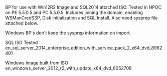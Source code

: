 BP for use with Win12R2 Image and SQL2014 attached ISO. Tested in HPOC on PE 5.5.0.5 and PC 5.5.0.5. Includes joining the domain, enabling WSManCredSSP, Disk initialization and SQL Install. Also need sysprep file attached below.


Windows BP's don't keep the sysprep information on import.

SQL ISO Tested
en_sql_server_2014_enterprise_edition_with_service_pack_2_x64_dvd_8962401

Windows Image built from ISO
en_windows_server_2012_r2_with_update_x64_dvd_6052708
